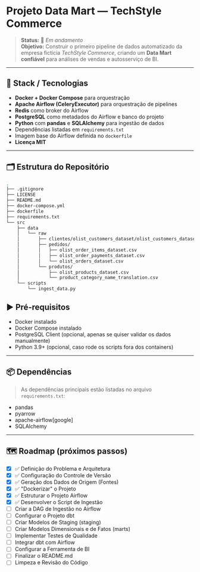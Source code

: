 # Projeto Data Mart — TechStyle Commerce
> **Status:** 🚧 *Em andamento*  
> **Objetivo:** Construir o primeiro pipeline de dados automatizado da empresa fictícia *TechStyle Commerce*, criando um **Data Mart confiável** para análises de vendas e autosserviço de BI.

---

## 🧰 Stack / Tecnologias
- **Docker + Docker Compose** para orquestração  
- **Apache Airflow (CeleryExecutor)** para orquestração de pipelines  
- **Redis** como broker do Airflow  
- **PostgreSQL** como metadados do Airflow e banco do projeto  
- **Python** com **pandas** e **SQLAlchemy** para ingestão de dados  
- Dependências listadas em `requirements.txt`  
- Imagem base do Airflow definida no `dockerfile`  
- **Licença MIT**  

---

## 🗂️ Estrutura do Repositório
```bash
.
├── .gitignore
├── LICENSE
├── README.md
├── docker-compose.yml
├── dockerfile
├── requirements.txt
└── src
    ├── data
    │   └── raw
    │       ├── clientes/olist_customers_dataset/olist_customers_dataset.csv
    │       ├── pedidos/
    │       │   ├── olist_order_items_dataset.csv
    │       │   ├── olist_order_payments_dataset.csv
    │       │   └── olist_orders_dataset.csv
    │       └── produtos/
    │           ├── olist_products_dataset.csv
    │           └── product_category_name_translation.csv
    └── scripts
        └── ingest_data.py

```

## ▶️ Pré-requisitos
- Docker instalado  
- Docker Compose instalado  
- PostgreSQL Client (opcional, apenas se quiser validar os dados manualmente)  
- Python 3.9+ (opcional, caso rode os scripts fora dos containers)  

---

## 📦 Dependências
> As dependências principais estão listadas no arquivo `requirements.txt`:

- pandas  
- pyarrow  
- apache-airflow[google]  
- SQLAlchemy  

---

## 🗺️ Roadmap (próximos passos)
- [x] ✅ Definição do Problema e Arquitetura
- [x] ✅ Configuração do Controle de Versão
- [x] ✅ Geração dos Dados de Origem (Fontes)
- [x] ✅ "Dockerizar" o Projeto
- [x] ✅ Estruturar o Projeto Airflow
- [x] ✅ Desenvolver o Script de Ingestão
- [ ] Criar a DAG de Ingestão no Airflow 
- [ ] Configurar o Projeto dbt  
- [ ] Criar Modelos de Staging (staging) 
- [ ] Criar Modelos Dimensionais e de Fatos (marts)  
- [ ] Implementar Testes de Qualidade  
- [ ] Integrar dbt com Airflow 
- [ ] Configurar a Ferramenta de BI
- [ ] Finalizar o README.md
- [ ] Limpeza e Revisão do Código
